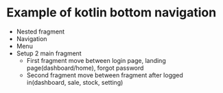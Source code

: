 # Example of kotlin bottom navigation

- Nested fragment
- Navigation
- Menu
- Setup 2 main fragment
  - First fragment move between login page, landing page(dashboard/home), forgot password
  - Second fragment move between fragment after logged in(dashboard, sale, stock, setting) 
